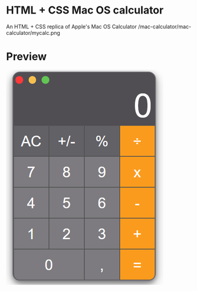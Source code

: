 # HTML + CSS Mac OS calculator
An HTML + CSS replica of  Apple's Mac OS Calculator
/mac-calculator/mac-calculator/mycalc.png
# Preview
![Preview of Calculator](mac-calculator/mycalc.png?raw=true "Preview")
